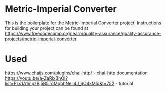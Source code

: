 # Metric-Imperial Converter

This is the boilerplate for the Metric-Imperial Converter project. Instructions for building your project can be found at https://www.freecodecamp.org/learn/quality-assurance/quality-assurance-projects/metric-imperial-converter

# Used
https://www.chaijs.com/plugins/chai-http/ - chai-http documentation
https://youtu.be/a-ZaRixBhQI?list=PLs1A1mpzBj5B5ToMqbhNeli4J_6O4kMld&t=752 - tutorial

